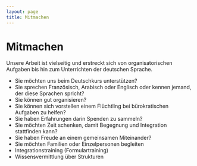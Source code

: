 ```yaml
---
layout: page
title: Mitmachen
---
```


# Mitmachen

Unsere Arbeit ist vielseitig und erstreckt sich von organisatorischen Aufgaben bis hin zum Unterrichten der deutschen Sprache.

* Sie möchten uns beim Deutschkurs unterstützen?
* Sie sprechen Französisch, Arabisch oder Englisch oder kennen jemand, der diese Sprachen spricht?
* Sie können gut organisieren?
* Sie können sich vorstellen einem Flüchtling bei bürokratischen Aufgaben zu helfen?
* Sie haben Erfahrungen darin Spenden zu sammeln?
* Sie möchten Zeit schenken, damit Begegnung und Integration stattfinden kann?
* Sie haben Freude an einem gemeinsamen Miteinander?
* Sie möchten Familien oder Einzelpersonen begleiten
* Integrationstraining (Formulartraining)
* Wissensvermittlung über Strukturen 
